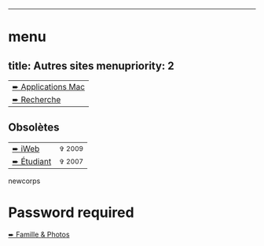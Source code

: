 ----- 
# menu
title: Autres sites
menupriority: 2
-----

<table class="darkimpact">
    <tr><td><a href="/Softwares/Welcome.html">&#x27A8; Applications Mac</a></td></tr>
    <tr><td>
    <span class="fr"><a href="http://yann.esposito.free.fr/recherche.php?css=blue.css&amp;lang=fr">&#x27A8; Recherche</a></span>
    </td></tr> 
</table>

## Obsolètes
<table class="darkimpact">
    <tr><td> <a href="/YBlog">&#x27A8; iWeb</a></td><td><small>&#x271E; 2009</small> </td></tr> 
    <tr><td> <a href="http://yann.esposito.free.fr">&#x27A8; Étudiant</a></td><td><small>&#x271E; 2007</small> </td></tr>
</table>

newcorps

# Password required

<div class="impact">
    <a href="/Perso">&#x27A8; Famille &amp; Photos</a></sup>
</div>


